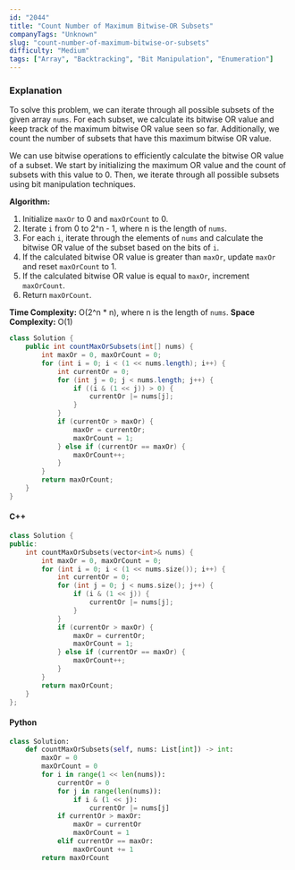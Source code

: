```yaml
---
id: "2044"
title: "Count Number of Maximum Bitwise-OR Subsets"
companyTags: "Unknown"
slug: "count-number-of-maximum-bitwise-or-subsets"
difficulty: "Medium"
tags: ["Array", "Backtracking", "Bit Manipulation", "Enumeration"]
---
```


### Explanation
To solve this problem, we can iterate through all possible subsets of the given array `nums`. For each subset, we calculate its bitwise OR value and keep track of the maximum bitwise OR value seen so far. Additionally, we count the number of subsets that have this maximum bitwise OR value.

We can use bitwise operations to efficiently calculate the bitwise OR value of a subset. We start by initializing the maximum OR value and the count of subsets with this value to 0. Then, we iterate through all possible subsets using bit manipulation techniques.

**Algorithm:**
1. Initialize `maxOr` to 0 and `maxOrCount` to 0.
2. Iterate `i` from 0 to 2^n - 1, where n is the length of `nums`.
3. For each `i`, iterate through the elements of `nums` and calculate the bitwise OR value of the subset based on the bits of `i`.
4. If the calculated bitwise OR value is greater than `maxOr`, update `maxOr` and reset `maxOrCount` to 1.
5. If the calculated bitwise OR value is equal to `maxOr`, increment `maxOrCount`.
6. Return `maxOrCount`.

**Time Complexity:** O(2^n * n), where n is the length of `nums`.
**Space Complexity:** O(1)

```java
class Solution {
    public int countMaxOrSubsets(int[] nums) {
        int maxOr = 0, maxOrCount = 0;
        for (int i = 0; i < (1 << nums.length); i++) {
            int currentOr = 0;
            for (int j = 0; j < nums.length; j++) {
                if ((i & (1 << j)) > 0) {
                    currentOr |= nums[j];
                }
            }
            if (currentOr > maxOr) {
                maxOr = currentOr;
                maxOrCount = 1;
            } else if (currentOr == maxOr) {
                maxOrCount++;
            }
        }
        return maxOrCount;
    }
}
```

#### C++
```cpp
class Solution {
public:
    int countMaxOrSubsets(vector<int>& nums) {
        int maxOr = 0, maxOrCount = 0;
        for (int i = 0; i < (1 << nums.size()); i++) {
            int currentOr = 0;
            for (int j = 0; j < nums.size(); j++) {
                if (i & (1 << j)) {
                    currentOr |= nums[j];
                }
            }
            if (currentOr > maxOr) {
                maxOr = currentOr;
                maxOrCount = 1;
            } else if (currentOr == maxOr) {
                maxOrCount++;
            }
        }
        return maxOrCount;
    }
};
```

#### Python
```python
class Solution:
    def countMaxOrSubsets(self, nums: List[int]) -> int:
        maxOr = 0
        maxOrCount = 0
        for i in range(1 << len(nums)):
            currentOr = 0
            for j in range(len(nums)):
                if i & (1 << j):
                    currentOr |= nums[j]
            if currentOr > maxOr:
                maxOr = currentOr
                maxOrCount = 1
            elif currentOr == maxOr:
                maxOrCount += 1
        return maxOrCount
```